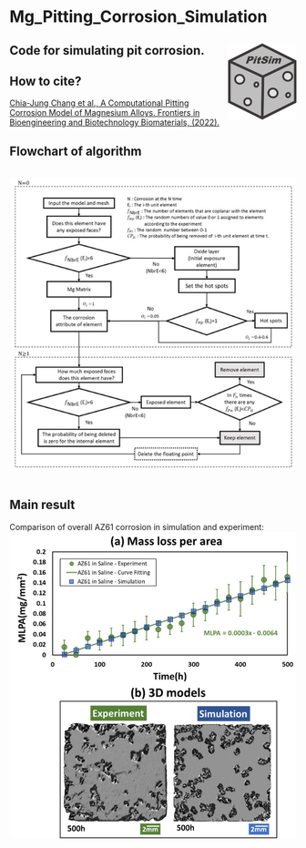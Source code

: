 # Mg_Pitting_Corrosion_Simulation
## Code for simulating pit corrosion.  <img src="Figures/PitSim.jpg" align="right" width="120" />

## How to cite?
[Chia-Jung Chang et al., A Computational Pitting Corrosion Model of Magnesium Alloys. 
Frontiers in Bioengineering and Biotechnology Biomaterials, (2022).](https://www.frontiersin.org/articles/10.3389/fbioe.2022.887444/full) 

## Flowchart of algorithm
<br> 
<img src="https://github.com/Charlene717/Mg_Pitting_Corrosion_Simulation/blob/main/Figures/Flowchart.jpg" align="middle" width="717">
<br> 
<br>

## Main result 
Comparison of overall AZ61 corrosion in simulation and experiment:
<br> 
<img src="https://github.com/Charlene717/Mg_Pitting_Corrosion_Simulation/blob/main/Figures/MainResult.jpg" align="middle" width="717">

